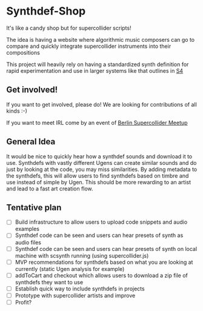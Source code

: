 # Synthdef-Shop
It's like a candy shop but for supercollider scripts!  

The idea is having a website where algorithmic music composers can go to compare and quickly integrate supercollider instruments into their compositions

This project will heavily rely on having a standardized synth definition for rapid experimentation and use in larger systems like that outlines in [S4](https://github.com/RussellSnyder/S4)

## Get involved!

If you want to get involved, please do! We are looking for contributions of all kinds :-)

If you want to meet IRL come by an event of [Berlin Supercollider Meetup](https://www.meetup.com/Supercollider-Hack-Learn-and-Play/)

## General Idea

It would be nice to quickly hear how a synthdef sounds and download it to use.
Synthdefs with vastly different Ugens can create similar sounds and do just by looking at the code, you may miss similarities.
By adding metadata to the synthdefs, this will allow users to find synthdefs based on timbre and use instead of simple by Ugen.
This should be more rewarding to an artist and lead to a fast art creation flow.


## Tentative plan

- [ ] Build infrastructure to allow users to upload code snippets and audio examples
- [ ] Synthdef code can be seen and users can hear presets of synth as audio files
- [ ] Synthdef code can be seen and users can hear presets of synth on local machine with scsynth running (using supercollider.js)
- [ ] MVP recommendations for synthdefs based on what you are looking at currently (static Ugen analysis for example)
- [ ] addToCart and checkout which allows users to download a zip file of synthdefs they want to use
- [ ] Establish quick way to include synthdefs in projects
- [ ] Prototype with supercollider artists and improve
- [ ] Profit?
